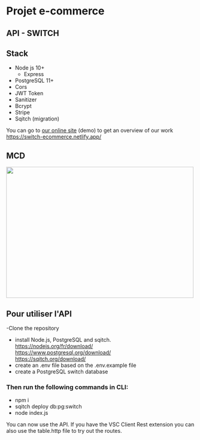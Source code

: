 # Projet e-commerce

## API - SWITCH 
## Stack

- Node js 10+
  - Express
- PostgreSQL 11+
- Cors
- JWT Token
- Sanitizer
- Bcrypt
- Stripe
- Sqitch (migration)

You can go to [our online site](https://switch-ecommerce.netlify.app/) (demo) to get an overview of our work
https://switch-ecommerce.netlify.app/
 
## MCD
<img src="./images/MCD.png" width="500" height ="350">

## Pour utiliser l'API
 -Clone the repository
 - install Node.js, PostgreSQL and sqitch.  
 https://nodejs.org/fr/download/  
 https://www.postgresql.org/download/  
 https://sqitch.org/download/      
 - create an .env file based on the .env.example file  
- create a PostgreSQL switch database
   
### Then run the following commands in CLI: 
 - npm i  
 - sqitch deploy db:pg:switch 
 - node index.js
 
You can now use the API.
 If you have the VSC Client Rest extension you can also use the table.http file to try out the routes.


